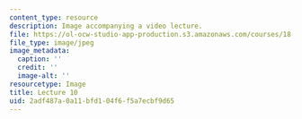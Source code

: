 ```yaml
---
content_type: resource
description: Image accompanying a video lecture.
file: https://ol-ocw-studio-app-production.s3.amazonaws.com/courses/18-01-single-variable-calculus-fall-2006/2adf487a0a11bfd104f6f5a7ecbf9d65_lec10.jpg
file_type: image/jpeg
image_metadata:
  caption: ''
  credit: ''
  image-alt: ''
resourcetype: Image
title: Lecture 10
uid: 2adf487a-0a11-bfd1-04f6-f5a7ecbf9d65
---
```

